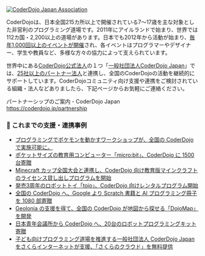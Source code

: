 [![CoderDojo Japan Association](https://i.gyazo.com/747a6a1aaa2330439546a6a20914a0d8.png)](https://coderdojo.jp/)

CoderDojoは、日本全国215カ所以上で開催されている7～17歳を主な対象とした非営利のプログラミング道場です。2011年にアイルランドで始まり、世界では112カ国・2,200以上の道場があります。日本でも2012年から活動が始まり、[毎年1,000回以上のイベントが開催](https://coderdojo.jp/events)され、各イベントはプログラマーやデザイナー、学生や教員など、多様な方々の協力によって支えられています。

世界中にある[CoderDojo公式法人](https://coderdojo.com/regional-bodies/)の１つ「[一般社団法人CoderDojo Japan](https://coderdojo.jp/about-coderdojo-japan)」では、[25社以上のパートナー法人](https://coderdojo.jp/#partners)と連携し、全国のCoderDojoの活動を継続的にサポートしています。CoderDojoコミュニティ向け支援や連携をご検討されている組織・法人などありましたら、下記ページからお気軽にご連絡ください。

パートナーシップのご案内 - CoderDojo Japan <br>
https://coderdojo.jp/partnership

### :handshake: これまでの支援・連携事例

- [プログラミングでポケモンを動かすワークショップが、全国の CoderDojo で実施可能に。 ](https://prtimes.jp/main/html/rd/p/000000003.000038935.html)
- [ポケットサイズの教育用コンピューター「micro:bit」、CoderDojo に 1500 台寄贈](https://prtimes.jp/main/html/rd/p/000000007.000038935.html)
- [Minecraft カップ全国大会と連携し、CoderDojo 向け教育版マインクラフトのライセンス貸し出しプログラムを開始](https://news.coderdojo.jp/2022/05/31/partnership-with-minecraftcup/)
- [発売3周年のロボットトイ「toio」、CoderDojo 向けレンタルプログラム開始](https://prtimes.jp/main/html/rd/p/000000005.000038935.html)
- [全国の CoderDojo へ、Google より Scratch 書籍と AI プログラミング冊子を 1080 部寄贈](https://news.coderdojo.jp/2021/06/30/1080-presents-from-google-to-coderdojo/)
- [Geolonia の支援を得て、全国の CoderDojo が地図から探せる「DojoMap」を開発](https://prtimes.jp/main/html/rd/p/000000008.000038935.html)
- [日本青年会議所から CoderDojo へ、20台のロボットプログラミングキット寄贈](https://news.coderdojo.jp/2021/07/29/robot-programming-kits-from-jci/)
- [子ども向けプログラミング道場を推進する一般社団法人 CoderDojo Japan をさくらインターネットが支援、「さくらのクラウド」を無料提供](https://www.sakura.ad.jp/information/pressreleases/2017/07/20/90191/)
